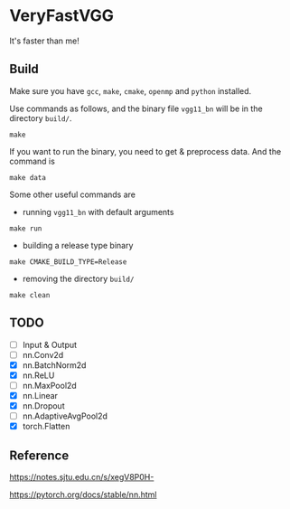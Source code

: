 # VeryFastVGG

It's faster than me!

## Build

Make sure you have `gcc`, `make`, `cmake`, `openmp` and `python` installed.

Use commands as follows, and the binary file `vgg11_bn` will be in the directory `build/`.

```shell
make
```

If you want to run the binary, you need to get & preprocess data. And the command is

```shell
make data
```

Some other useful commands are
- running `vgg11_bn` with default arguments
```shell
make run
```
- building a release type binary
```shell
make CMAKE_BUILD_TYPE=Release
```
- removing the directory `build/`
```shell
make clean
```

## TODO
- [ ] Input & Output
- [ ] nn.Conv2d
- [x] nn.BatchNorm2d
- [x] nn.ReLU
- [ ] nn.MaxPool2d
- [x] nn.Linear
- [x] nn.Dropout
- [ ] nn.AdaptiveAvgPool2d
- [x] torch.Flatten

## Reference

https://notes.sjtu.edu.cn/s/xegV8P0H-

https://pytorch.org/docs/stable/nn.html
